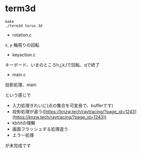 # term3d
```
make
./term3d torus.3d
````

* rotation.c

x, y 軸周りの回転
* keyaction.c

キーボード、いまのところh,j,k,lで回転、qで終了
* main.c 

投影処理、main

という感じで

- 入力処理きれいに(点の集合を可変長で、bufferです)
- 投影処理が違う([https://knzw.tech/raytracing/?page_id=1243](https://knzw.tech/raytracing/?page_id=1243))
- kbhitの理解
- 画面フラッシュする処理違う
- エラー処理

が未完成です
